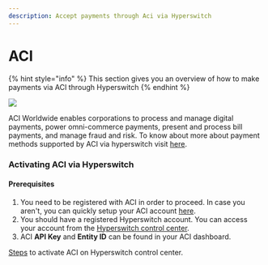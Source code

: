 ```yaml
---
description: Accept payments through Aci via Hyperswitch
---
```


# ACI

{% hint style="info" %}
This section gives you an overview of how to make payments via ACI through Hyperswitch
{% endhint %}

![](https://hyperswitch.io/icons/homePageIcons/logos/ACILogo.svg)

ACI Worldwide enables corporations to process and manage digital payments, power omni-commerce payments, present and process bill payments, and manage fraud and risk. To know about more about payment methods supported by ACI via hyperswitch visit [here](https://hyperswitch.io/pm-list).

### Activating ACI via Hyperswitch

#### Prerequisites

1. You need to be registered with ACI in order to proceed. In case you aren't, you can quickly setup your ACI account [here](https://www.aciworldwide.com/).
2. You should have a registered Hyperswitch account. You can access your account from the [Hyperswitch control center](https://app.hyperswitch.io/).
3. ACI **API Key** and **Entity ID** can be found in your ACI dashboard.

[Steps](https://docs.hyperswitch.io/hyperswitch-cloud/connectors/activate-connector-on-hyperswitch) to activate ACI on Hyperswitch control center.
